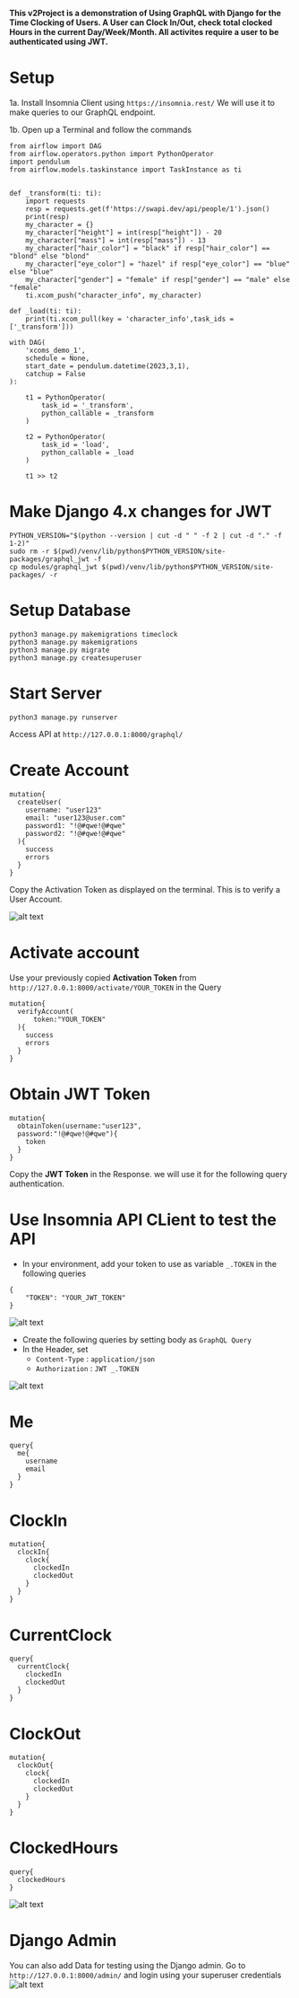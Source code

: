 **This v2Project is a demonstration of Using GraphQL with Django for the Time Clocking of Users.
A User can Clock In/Out, check total clocked Hours in the current Day/Week/Month.
All activites require a user to be authenticated using JWT.**

# Setup
1a. Install Insomnia Client using `https://insomnia.rest/`
We will use it to make queries to our GraphQL endpoint.

1b. Open up a Terminal and follow the commands
```
from airflow import DAG
from airflow.operators.python import PythonOperator
import pendulum
from airflow.models.taskinstance import TaskInstance as ti


def _transform(ti: ti):
    import requests
    resp = requests.get(f'https://swapi.dev/api/people/1').json()
    print(resp)
    my_character = {}
    my_character["height"] = int(resp["height"]) - 20
    my_character["mass"] = int(resp["mass"]) - 13
    my_character["hair_color"] = "black" if resp["hair_color"] == "blond" else "blond"
    my_character["eye_color"] = "hazel" if resp["eye_color"] == "blue" else "blue"
    my_character["gender"] = "female" if resp["gender"] == "male" else "female"
    ti.xcom_push("character_info", my_character)

def _load(ti: ti):
    print(ti.xcom_pull(key = 'character_info',task_ids = ['_transform']))

with DAG(
    'xcoms_demo_1',
    schedule = None,
    start_date = pendulum.datetime(2023,3,1),
    catchup = False
):
    
    t1 = PythonOperator(
        task_id = '_transform',
        python_callable = _transform
    )

    t2 = PythonOperator(
        task_id = 'load',
        python_callable = _load
    )

    t1 >> t2
```

# Make Django 4.x changes for JWT 


```
PYTHON_VERSION="$(python --version | cut -d " " -f 2 | cut -d "." -f 1-2)"
sudo rm -r $(pwd)/venv/lib/python$PYTHON_VERSION/site-packages/graphql_jwt -f
cp modules/graphql_jwt $(pwd)/venv/lib/python$PYTHON_VERSION/site-packages/ -r
```

# Setup Database

```
python3 manage.py makemigrations timeclock
python3 manage.py makemigrations
python3 manage.py migrate
python3 manage.py createsuperuser
```

# Start Server

```
python3 manage.py runserver
```

Access API at `http://127.0.0.1:8000/graphql/`

# Create Account
```
mutation{
  createUser(
    username: "user123"
    email: "user123@user.com"
    password1: "!@#qwe!@#qwe"
    password2: "!@#qwe!@#qwe"
  ){
    success
    errors
  }
}
```

Copy the Activation Token as displayed on the terminal. This is to verify a User Account.

![alt text](./images/VerifyToken.png)

# Activate account 

Use your previously copied **Activation Token** from ` http://127.0.0.1:8000/activate/YOUR_TOKEN` in the Query

```
mutation{
  verifyAccount(
      token:"YOUR_TOKEN"
  ){
    success
    errors
  }
}
```

# Obtain JWT Token

```
mutation{
  obtainToken(username:"user123",
  password:"!@#qwe!@#qwe"){
    token
  }
}
```

Copy the **JWT Token** in the Response. we will use it for the following query authentication.

# Use Insomnia API CLient to test the API 

* In your environment, add your token to use as variable `_.TOKEN` in the following queries

```
{
	"TOKEN": "YOUR_JWT_TOKEN"
}
```

![alt text](./images/Insomnia.png)
* Create the following queries by setting body as `GraphQL Query`
* In the Header, set 
    * `Content-Type`  : `application/json`
    * `Authorization` : `JWT _.TOKEN`


![alt text](./images/Queries.png)

# Me

```
query{
  me{
    username
    email
  }
}
```

# ClockIn

```
mutation{
  clockIn{
    clock{
      clockedIn
      clockedOut
    }
  }
}
```

# CurrentClock

```
query{
  currentClock{
    clockedIn
    clockedOut
  }
}
```

# ClockOut 

```
mutation{
  clockOut{
    clock{
      clockedIn
      clockedOut
    }
  }
}
```

# ClockedHours

```
query{
  clockedHours
}
```

![alt text](./images/ClockedHours.png)

# Django Admin

You can also add Data for testing using the Django admin.
Go to `http://127.0.0.1:8000/admin/` and login using your superuser credentials
![alt text](./images/Djangoadmin.png)
